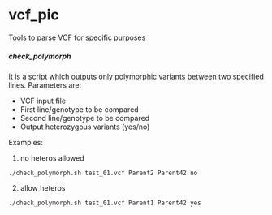 vcf_pic
=======

Tools to parse VCF for specific purposes

##### check_polymorph

It is a script which outputs only polymorphic variants between two specified lines.
Parameters are:
- VCF input file
- First line/genotype to be compared
- Second line/genotype to be compared
- Output heterozygous variants (yes/no)

Examples:

1. no heteros allowed

`./check_polymorph.sh test_01.vcf Parent2 Parent42 no`

2. allow heteros

`./check_polymorph.sh test_01.vcf Parent1 Parent42 yes`

